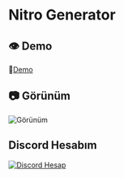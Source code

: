 # Nitro Generator

## 👁️ Demo
🔗[Demo](https://nitrogenerator.vercel.app/)

## 📷 Görünüm
![Görünüm](https://cdn.discordapp.com/attachments/1033481390798418037/1200754630137749534/image.png?ex=65c754e4&is=65b4dfe4&hm=8877faa2ad5f940d43f5cf5e4d2f7661abcb2c46c4c0cd78fbc889ae46866342&)

## Discord Hesabım
[![Discord Hesap](https://lanyard.cnrad.dev/api/1033338920240418837)](https://discord.com/users/1033338920240418837)
